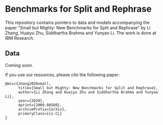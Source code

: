 # Benchmarks for Split and Rephrase
This repository contains pointers to data and models accompanying the paper "Small but Mighty: New Benchmarks for Split and Rephrase" by Li Zhang, Huaiyu Zhu, Siddhartha Brahma and Yunyao Li. The work is done at IBM Research.

## Data
Coming soon.

If you use our resources, please cite the following paper:
```
@misc{zhang2020small,
      title={Small but Mighty: New Benchmarks for Split and Rephrase}, 
      author={Li Zhang and Huaiyu Zhu and Siddhartha Brahma and Yunyao Li},
      year={2020},
      eprint={2009.08560},
      archivePrefix={arXiv},
      primaryClass={cs.CL}
}
```
